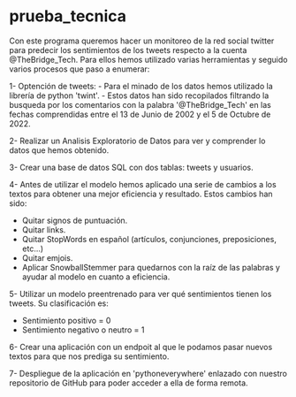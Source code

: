 # prueba_tecnica

Con este programa queremos hacer un monitoreo de la red social twitter para predecir los sentimientos de los tweets respecto a la cuenta @TheBridge_Tech.
Para ellos hemos utilizado varias herramientas y seguido varios procesos que paso a enumerar:

1- Optención de tweets:
    - Para el minado de los datos hemos utilizado la librería de python 'twint'.
    - Estos datos han sido recopilados filtrando la busqueda por los comentarios con la palabra '@TheBridge_Tech' en las fechas comprendidas entre el 13 de Junio de            2002 y el 5 de Octubre de 2022.
    
2- Realizar un Analisis Exploratorio de Datos para ver y comprender lo datos que hemos obtenido.
    
3- Crear una base de datos SQL con dos tablas: tweets y usuarios.

4- Antes de utilizar el modelo hemos aplicado una serie de cambios a los textos para obtener una mejor eficiencia y resultado. Estos cambios han sido:
  - Quitar signos de puntuación.
  - Quitar links.
  - Quitar StopWords en español (artículos, conjunciones, preposiciones, etc...)
  - Quitar emjois.
  - Aplicar SnowballStemmer para quedarnos con la raíz de las palabras y ayudar al modelo en cuanto a eficiencia.

5- Utilizar un modelo preentrenado para ver qué sentimientos tienen los tweets. Su clasificación es: 
  - Sentimiento positivo = 0
  - Sentimiento negativo o neutro = 1
  
6- Crear una aplicación con un endpoit al que le podamos pasar nuevos textos para que nos prediga su sentimiento.

7- Despliegue de la aplicación en 'pythoneverywhere' enlazado con nuestro repositorio de GitHub para poder acceder a ella de forma remota. 

